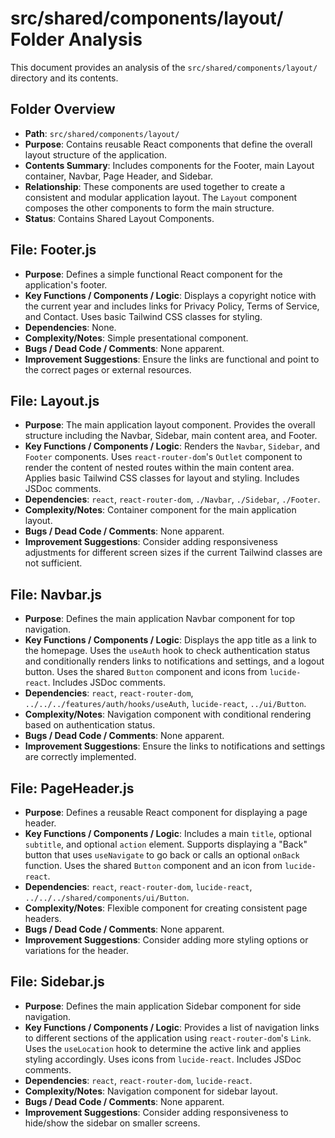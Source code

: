 # src/shared/components/layout/ Folder Analysis

This document provides an analysis of the `src/shared/components/layout/` directory and its contents.

## Folder Overview
- **Path**: `src/shared/components/layout/`
- **Purpose**: Contains reusable React components that define the overall layout structure of the application.
- **Contents Summary**: Includes components for the Footer, main Layout container, Navbar, Page Header, and Sidebar.
- **Relationship**: These components are used together to create a consistent and modular application layout. The `Layout` component composes the other components to form the main structure.
- **Status**: Contains Shared Layout Components.

## File: Footer.js
- **Purpose**: Defines a simple functional React component for the application's footer.
- **Key Functions / Components / Logic**: Displays a copyright notice with the current year and includes links for Privacy Policy, Terms of Service, and Contact. Uses basic Tailwind CSS classes for styling.
- **Dependencies**: None.
- **Complexity/Notes**: Simple presentational component.
- **Bugs / Dead Code / Comments**: None apparent.
- **Improvement Suggestions**: Ensure the links are functional and point to the correct pages or external resources.

## File: Layout.js
- **Purpose**: The main application layout component. Provides the overall structure including the Navbar, Sidebar, main content area, and Footer.
- **Key Functions / Components / Logic**: Renders the `Navbar`, `Sidebar`, and `Footer` components. Uses `react-router-dom`'s `Outlet` component to render the content of nested routes within the main content area. Applies basic Tailwind CSS classes for layout and styling. Includes JSDoc comments.
- **Dependencies**: `react`, `react-router-dom`, `./Navbar`, `./Sidebar`, `./Footer`.
- **Complexity/Notes**: Container component for the main application layout.
- **Bugs / Dead Code / Comments**: None apparent.
- **Improvement Suggestions**: Consider adding responsiveness adjustments for different screen sizes if the current Tailwind classes are not sufficient.

## File: Navbar.js
- **Purpose**: Defines the main application Navbar component for top navigation.
- **Key Functions / Components / Logic**: Displays the app title as a link to the homepage. Uses the `useAuth` hook to check authentication status and conditionally renders links to notifications and settings, and a logout button. Uses the shared `Button` component and icons from `lucide-react`. Includes JSDoc comments.
- **Dependencies**: `react`, `react-router-dom`, `../../../features/auth/hooks/useAuth`, `lucide-react`, `../ui/Button`.
- **Complexity/Notes**: Navigation component with conditional rendering based on authentication status.
- **Bugs / Dead Code / Comments**: None apparent.
- **Improvement Suggestions**: Ensure the links to notifications and settings are correctly implemented.

## File: PageHeader.js
- **Purpose**: Defines a reusable React component for displaying a page header.
- **Key Functions / Components / Logic**: Includes a main `title`, optional `subtitle`, and optional `action` element. Supports displaying a "Back" button that uses `useNavigate` to go back or calls an optional `onBack` function. Uses the shared `Button` component and an icon from `lucide-react`.
- **Dependencies**: `react`, `react-router-dom`, `lucide-react`, `../../../shared/components/ui/Button`.
- **Complexity/Notes**: Flexible component for creating consistent page headers.
- **Bugs / Dead Code / Comments**: None apparent.
- **Improvement Suggestions**: Consider adding more styling options or variations for the header.

## File: Sidebar.js
- **Purpose**: Defines the main application Sidebar component for side navigation.
- **Key Functions / Components / Logic**: Provides a list of navigation links to different sections of the application using `react-router-dom`'s `Link`. Uses the `useLocation` hook to determine the active link and applies styling accordingly. Uses icons from `lucide-react`. Includes JSDoc comments.
- **Dependencies**: `react`, `react-router-dom`, `lucide-react`.
- **Complexity/Notes**: Navigation component for sidebar layout.
- **Bugs / Dead Code / Comments**: None apparent.
- **Improvement Suggestions**: Consider adding responsiveness to hide/show the sidebar on smaller screens.

